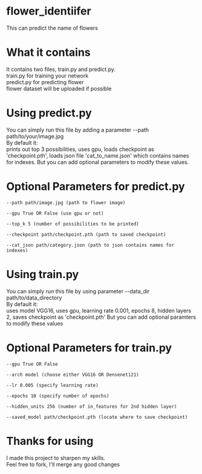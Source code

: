 # flower_identiifer
This can predict the name of flowers

# What it contains
It contains two files, train.py and predict.py.  
train.py for training your network  
predict.py for predicting flower  
flower dataset will be uploaded if possible

# Using predict.py
You can simply run this file by adding a parameter --path path/to/your/image.jpg  
By default it:  
prints out top 3 possibilities, uses gpu, loads checkpoint as 'checkpoint.pth',
loads json file 'cat_to_name.json' which contains names for indexes.
But you can add optional parameters to modify these values.

# Optional Parameters for predict.py
```
--path path/image.jpg (path to flower image)

--gpu True OR False (use gpu or not)

--top_k 5 (number of possibilities to be printed)

--checkpoint path/checkpoint.pth (path to saved checkpoint)

--cat_json path/category.json (path to json contains names for indexes)
```

# Using train.py
You can simply run this file by using parameter --data_dir path/to/data_directory  
By default it:  
uses model VGG16, uses gpu, learning rate 0.001, epochs 8, hidden layers 2,
saves checkpoint as 'checkpoint.pth'
But you can add optional paramters to modify these values

# Optional Parameters for train.py
```
--gpu True OR False

--arch model (choose either VGG16 OR Densenet121)

--lr 0.005 (specify learning rate)

--epochs 10 (specify number of epochs)

--hidden_units 256 (number of in_features for 2nd hidden layer)

--saved_model path/checkpoint.pth (locate where to save checkpoint)
```

# Thanks for using
I made this project to sharpen my skills.  
Feel free to fork, I'll merge any good changes

